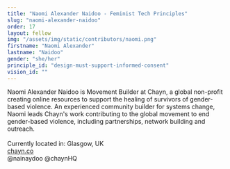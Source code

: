 ```yaml
---
title: "Naomi Alexander Naidoo - Feminist Tech Principles"
slug: "naomi-alexander-naidoo"
order: 17
layout: fellow
img: "/assets/img/static/contributors/naomi.png"
firstname: "Naomi Alexander"
lastname: "Naidoo"
gender: "she/her"
principle_id: "design-must-support-informed-consent"
vision_id: ""
---
```


Naomi Alexander Naidoo is Movement Builder at Chayn, a global non-profit creating online resources to support the healing of survivors of gender-based violence. An experienced community builder for systems change, Naomi leads Chayn's work contributing to the global movement to end gender-based violence, including partnerships, network building and outreach.<br>
<br>
Currently located in: Glasgow, UK <br>
[chayn.co](https://www.chayn.co/) <br>
@nainaydoo @chaynHQ
 
